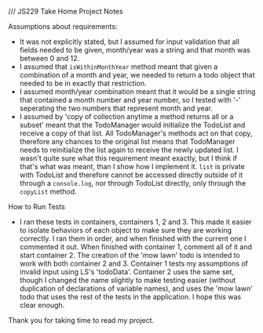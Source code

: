 /// JS229 Take Home Project Notes

Assumptions about requirements:
- It was not explicitly stated, but I assumed for input validation that all fields needed to be given, month/year was a string and that month was between 0 and 12.
- I assumed that `isWithinMonthYear` method meant that given a combination of a month and year, we needed to return a todo object that needed to be in exactly that restriction.
- I assumed month/year combination meant that it would be a single string that contained a month number and year number, so I tested with '-' seperating the two numbers that represent month and year.
- I assumed by 'copy of collection anytime a method returns all or a subset' meant that the TodoManager would initialize the TodoList and receive a copy of that list. All TodoManager's methods act on that copy, therefore any chances to the original list means that TodoManager needs to reinitialize the list again to receive the newly updated list. I wasn't quite sure what this requirement meant exactly, but I think if that's what was meant, than I show how I implement it. `list` is private with TodoList and therefore cannot be accessed directly outside of it through a `console.log`, nor through TodoList directly, only through the `copyList` method.

How to Run Tests
- I ran these tests in containers, containers 1, 2 and 3. This made it easier to isolate behaviors of each object to make sure they are working correctly. I ran them in order, and when finished with the current one I commented it out. When finished with container 1, comment all of it and start container 2. The creation of the 'mow lawn' todo is intended to work with both container 2 and 3. Container 1 tests my assumptions of invalid input using LS's 'todoData'. Container 2 uses the same set, though I changed the name slightly to make testing easier (without duplication of declarations of variable names), and uses the 'mow lawn' todo that uses the rest of the tests in the application. I hope this was clear enough.

Thank you for taking time to read my project.